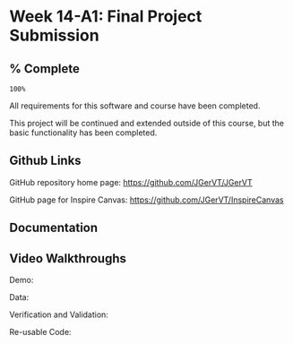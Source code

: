# Week 14-A1: Final Project Submission 
## % Complete
```
100%
```
All requirements for this software and course have been completed. 

This project will be continued and extended outside of this course, but the basic functionality has been completed. 


## Github Links
GitHub repository home page: https://github.com/JGerVT/JGerVT

GitHub page for Inspire Canvas: https://github.com/JGerVT/InspireCanvas

## Documentation



## Video Walkthroughs

Demo: 

Data: 

Verification and Validation:

Re-usable Code: 
